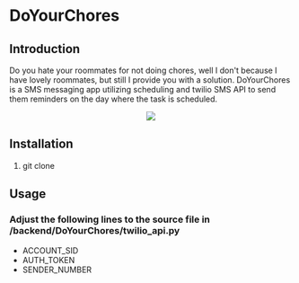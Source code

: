 # DoYourChores

## Introduction
Do you hate your roommates for not doing chores, well I don't because I have lovely roommates, but still I provide you with a solution.
DoYourChores is a SMS messaging app utilizing scheduling and twilio SMS API to send them reminders on the day where the task is scheduled.

<p align="center">
    <img src="https://user-images.githubusercontent.com/66083521/138386851-4d55f89b-371a-4096-843f-702b88c83394.png">
</p>

## Installation
1. git clone 

## Usage
### Adjust the following lines to the source file in /backend/DoYourChores/twilio_api.py
- ACCOUNT_SID
- AUTH_TOKEN
- SENDER_NUMBER
